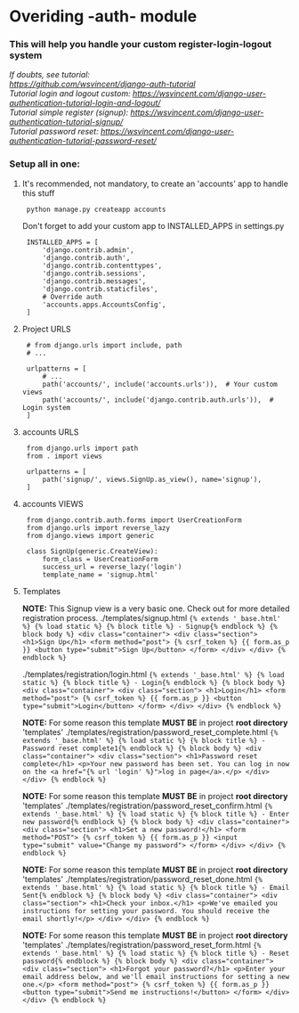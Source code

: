 # Overiding -auth- module

### This will help you handle your custom register-login-logout system

*If doubts, see tutorial:*  
*https://github.com/wsvincent/django-auth-tutorial*  
*Tutorial login and logout custom: https://wsvincent.com/django-user-authentication-tutorial-login-and-logout/*  
*Tutorial simple register (signup): https://wsvincent.com/django-user-authentication-tutorial-signup/*  
*Tutorial password reset: https://wsvincent.com/django-user-authentication-tutorial-password-reset/*  

### Setup all in one:

1. It's recommended, not mandatory, to create an 'accounts' app to handle this stuff

		python manage.py createapp accounts

	Don't forget to add your custom app to INSTALLED_APPS in settings.py

		INSTALLED_APPS = [
		    'django.contrib.admin',
		    'django.contrib.auth',
		    'django.contrib.contenttypes',
		    'django.contrib.sessions',
		    'django.contrib.messages',
		    'django.contrib.staticfiles',
		    # Override auth
		    'accounts.apps.AccountsConfig',
		]

2. Project URLS
		
		# from django.urls import include, path
		# ...

		urlpatterns = [
			# ...
			path('accounts/', include('accounts.urls')),  # Your custom views
    		path('accounts/', include('django.contrib.auth.urls')),  # Login system
    	]

3. accounts URLS

		from django.urls import path
		from . import views

		urlpatterns = [
		    path('signup/', views.SignUp.as_view(), name='signup'),
		]

4. accounts VIEWS

		from django.contrib.auth.forms import UserCreationForm
		from django.urls import reverse_lazy
		from django.views import generic

		class SignUp(generic.CreateView):
		    form_class = UserCreationForm
		    success_url = reverse_lazy('login')
		    template_name = 'signup.html'

5. Templates

	**NOTE:** This Signup view is a very basic one. Check out for more detailed registration process.
	./templates/signup.html
		```
		{% extends '_base.html' %}
		{% load static %}
		{% block title %} - Signup{% endblock %}
		{% block body %}
		<div class="container">
			<div class="section">
				<h1>Sign Up</h1>
				<form method="post">
					{% csrf_token %}
					{{ form.as_p }}
					<button type="submit">Sign Up</button>
				</form>
			</div>
		</div>
		{% endblock %}
		```

	./templates/registration/login.html
		```
		{% extends '_base.html' %}
		{% load static %}
		{% block title %} - Login{% endblock %}
		{% block body %}
		<div class="container">
			<div class="section">
				<h1>Login</h1>
				<form method="post">
					{% csrf_token %}
					{{ form.as_p }}
					<button type="submit">Login</button>
				</form>
			</div>
		</div>
		{% endblock %}
		```

	**NOTE:** For some reason this template **MUST BE** in project **root directory** 'templates'
	./templates/registration/password_reset_complete.html
		```
		{% extends '_base.html' %}
		{% load static %}
		{% block title %} - Password reset complete1{% endblock %}
		{% block body %}
		<div class="container">
			<div class="section">
				<h1>Password reset complete</h1>
				<p>Your new password has been set. You can log in now on the <a href="{% url 'login' %}">log in page</a>.</p>
			</div>
		</div>
		{% endblock %}
		```

	**NOTE:** For some reason this template **MUST BE** in project **root directory** 'templates'
	./templates/registration/password_reset_confirm.html
		```
		{% extends '_base.html' %}
		{% load static %}
		{% block title %} - Enter new password{% endblock %}
		{% block body %}
		<div class="container">
			<div class="section">
				<h1>Set a new password!</h1>
				<form method="POST">
					{% csrf_token %}
					{{ form.as_p }}
					<input type="submit" value="Change my password">
				</form>
			</div>
		</div>
		{% endblock %}
		```

	**NOTE:** For some reason this template **MUST BE** in project **root directory** 'templates'
	./templates/registration/password_reset_done.html
		```
		{% extends '_base.html' %}
		{% load static %}
		{% block title %} - Email Sent{% endblock %}
		{% block body %}
		<div class="container">
			<div class="section">
				<h1>Check your inbox.</h1>
				<p>We've emailed you instructions for setting your password. You should receive the email shortly!</p>
			</div>
		</div>
		{% endblock %}
		```

	**NOTE:** For some reason this template **MUST BE** in project **root directory** 'templates'
	./templates/registration/password_reset_form.html
		```
		{% extends '_base.html' %}
		{% load static %}
		{% block title %} - Reset password{% endblock %}
		{% block body %}
		<div class="container">
			<div class="section">
				<h1>Forgot your password?</h1>
				<p>Enter your email address below, and we'll email instructions for setting a new one.</p>
				<form method="post">
					{% csrf_token %}
					{{ form.as_p }}
					<button type="submit">Send me instructions!</button>
				</form>
			</div>
		</div>
		{% endblock %}
		```
